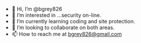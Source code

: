 - 👋 Hi, I’m @bgrey826
- 👀 I’m interested in ...security on-line.
- 🌱 I’m currently learning coding and site protection.
- 💞️ I’m looking to collaborate on both areas.
- 📫 How to reach me at bgrey826@gmail.com

<!---
bgrey826/bgrey826 is a ✨ special ✨ repository because its `README.md` (this file) appears on your GitHub profile.
You can click the Preview link to take a look at your changes.
--->
